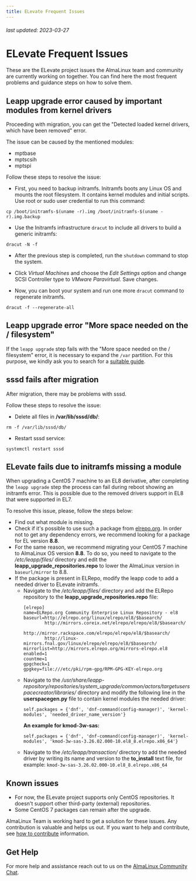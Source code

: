 ```yaml
---
title: ELevate Frequent Issues
---
```


###### last updated: 2023-03-27

# ELevate Frequent Issues

These are the ELevate project issues the AlmaLinux team and community are currently working on together. You can find here the most frequent problems and guidance steps on how to solve them.

## Leapp upgrade error caused by important modules from kernel drivers

Proceeding with migration, you can get the "Detected loaded kernel drivers, which have been removed" error. 

The issue can be caused by the mentioned modules: 
* mptbase
* mptscsih 
* mptspi

Follow these steps to resolve the issue:

* First, you need to backup initramfs. Initramfs boots any Linux OS and mounts the root filesystem. It contains kernel modules and initial scripts. Use root or sudo user credential to run this command:

```
cp /boot/initramfs-$(uname -r).img /boot/initramfs-$(uname -r).img.backup
```

* Use the Initramfs infrastructure `dracut` to include all drivers to build a generic initramfs:

```
dracut -N -f
```

* After the previous step is completed, run the `shutdown` command to stop the system. 

* Click *Virtual Machines* and choose the *Edit Settings* option and change SCSI Controller type to *VMware Paravirtual*. Save changes.

* Now, you can boot your system and run one more `dracut` command to regenerate initramfs. 

```
dracut -f --regenerate-all
```

## Leapp upgrade error "More space needed on the / filesystem"

If the `leapp upgrade` step fails with the "More space needed on the / filesystem" error, it is necessary to expand the `/var` partition. 
For this purpose, we kindly ask you to search for a [suitable guide](https://docs.icdc.io/en/compute/faq/extenddisk/).

## sssd fails after migration

After migration, there may be problems with sssd.

Follow these steps to resolve the issue:

* Delete all files in **/var/lib/sssd/db/**:

```
rm -f /var/lib/sssd/db/
```

* Restart sssd service: 

```
systemctl restart sssd
```

## ELevate fails due to initramfs missing a module

When upgrading a CentOS 7 machine to an EL8 derivative, after completing the `leapp upgrade` step the process can fail during reboot showing an initramfs error. This is possible due to the removed drivers support in EL8 that were supported in EL7. 

To resolve this issue, please, follow the steps below: 
* Find out what module is missing. 
* Check if it's possible to use such a package from [elrepo.org](https://elrepo.org/wiki/doku.php?id=deviceids). In order not to get any dependency errors, we recommend looking for a package for EL version **8.8**. 
* For the same reason, we recommend migrating your CentOS 7 machine to AlmaLinux OS version **8.8**. To do so, you need to navigate to the */etc/leapp/files/* directory and edit the **leapp_upgrade_repositories.repo** to lower the AlmaLinux version in `baseurl/mirror` to 8.8.
* If the package is present in ELRepo, modify the leapp code to add a needed driver to ELevate initramfs. 
    * Navigate to the */etc/leapp/files/* directory and add the ELRepo repository to the **leapp_upgrade_repositories.repo** file:
       ```
       [elrepo]
       name=ELRepo.org Community Enterprise Linux Repository - el8
       baseurl=http://elrepo.org/linux/elrepo/el8/$basearch/
               http://mirrors.coreix.net/elrepo/elrepo/el8/$basearch/
               http://mirror.rackspace.com/elrepo/elrepo/el8/$basearch/
               http://linux-mirrors.fnal.gov/linux/elrepo/elrepo/el8/$basearch/
       mirrorlist=http://mirrors.elrepo.org/mirrors-elrepo.el8
       enabled=1
       countme=1
       gpgcheck=1
       gpgkey=file:///etc/pki/rpm-gpg/RPM-GPG-KEY-elrepo.org
       ```
    * Navigate to the */usr/share/leapp-repository/repositories/system_upgrade/common/actors/targetuserspacecreator/libraries/* directory and modify the following line in the **userspacegen.py** file to contain kernel modules the needed driver: 
      ```
      self.packages = {'dnf', 'dnf-command(config-manager)', 'kernel-modules', 'needed_driver_name_version'}
      ```
      **An example for kmod-3w-sas:**
      ```
      self.packages = {'dnf', 'dnf-command(config-manager)', 'kernel-modules', 'kmod-3w-sas-3.26.02.000-10.el8_8.elrepo.x86_64'}
      ```
    * Navigate to the */etc/leapp/transaction/* directory to add the needed driver by writing its name and version to the **to_install** text file, for example: `kmod-3w-sas-3.26.02.000-10.el8_8.elrepo.x86_64`

## Known issues 

* For now, the ELevate project supports only CentOS repositories. It doesn't support other third-party (external) repositories.
* Some CentOS 7 packages can remain after the upgrade.

AlmaLinux Team is working hard to get a solution for these issues. Any contribution is valuable and helps us out. If you want to help and contribute, see [how to contribute](/elevate/#how-to-contribute) information. 

## Get Help 

For more help and assistance reach out to us on the [AlmaLinux Community Chat](https://chat.almalinux.org/almalinux/channels/migration).
